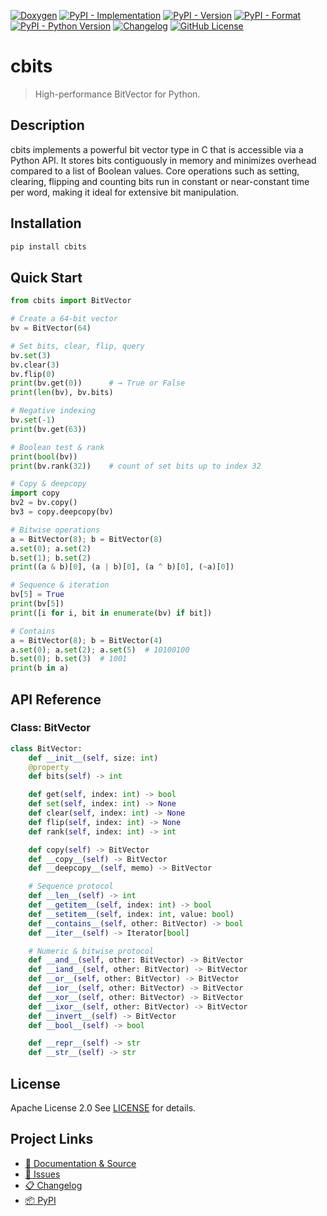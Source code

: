 [![Doxygen](https://img.shields.io/badge/docs-doxygen-2c4aa8.svg?logo=doxygen)](https://lambdaphoenix.github.io/cbits/)
[![PyPI - Implementation](https://img.shields.io/pypi/implementation/cbits.svg)](https://pypi.org/project/cbits/)
[![PyPI - Version](https://img.shields.io/pypi/v/cbits.svg)](https://pypi.org/project/cbits/)
[![PyPI - Format](https://img.shields.io/pypi/format/cbits.svg)](https://pypi.org/project/cbits/#files)
[![PyPI - Python Version](https://img.shields.io/pypi/pyversions/cbits.svg)](https://pypi.org/project/cbits/)
[![Changelog](https://img.shields.io/badge/CHANGELOG-md-blue.svg)](https://github.com/lambdaphoenix/cbits/blob/main/CHANGELOG.md)
[![GitHub License](https://img.shields.io/github/license/lambdaphoenix/cbits.svg)](https://github.com/lambdaphoenix/cbits/blob/main/LICENSE)

# cbits

> High-performance BitVector for Python.


## Description
cbits implements a powerful bit vector type in C that is accessible via a Python API. It stores bits contiguously in memory and minimizes overhead compared to a list of Boolean values. Core operations such as setting, clearing, flipping and counting bits run in constant or near-constant time per word, making it ideal for extensive bit manipulation.


## Installation

```bash
pip install cbits
```

## Quick Start
```python
from cbits import BitVector

# Create a 64-bit vector
bv = BitVector(64)

# Set bits, clear, flip, query
bv.set(3)
bv.clear(3)
bv.flip(0)
print(bv.get(0))      # → True or False
print(len(bv), bv.bits)

# Negative indexing
bv.set(-1)
print(bv.get(63))

# Boolean test & rank
print(bool(bv))
print(bv.rank(32))    # count of set bits up to index 32

# Copy & deepcopy
import copy
bv2 = bv.copy()
bv3 = copy.deepcopy(bv)

# Bitwise operations
a = BitVector(8); b = BitVector(8)
a.set(0); a.set(2)
b.set(1); b.set(2)
print((a & b)[0], (a | b)[0], (a ^ b)[0], (~a)[0])

# Sequence & iteration
bv[5] = True
print(bv[5])
print([i for i, bit in enumerate(bv) if bit])

# Contains
a = BitVector(8); b = BitVector(4)
a.set(0); a.set(2); a.set(5)  # 10100100
b.set(0); b.set(3)  # 1001
print(b in a)
```

## API Reference
### Class: BitVector
```python
class BitVector:
    def __init__(self, size: int)
    @property
    def bits(self) -> int

    def get(self, index: int) -> bool
    def set(self, index: int) -> None
    def clear(self, index: int) -> None
    def flip(self, index: int) -> None
    def rank(self, index: int) -> int

    def copy(self) -> BitVector
    def __copy__(self) -> BitVector
    def __deepcopy__(self, memo) -> BitVector

    # Sequence protocol
    def __len__(self) -> int
    def __getitem__(self, index: int) -> bool
    def __setitem__(self, index: int, value: bool)
    def __contains__(self, other: BitVector) -> bool
    def __iter__(self) -> Iterator[bool]

    # Numeric & bitwise protocol
    def __and__(self, other: BitVector) -> BitVector
    def __iand__(self, other: BitVector) -> BitVector
    def __or__(self, other: BitVector) -> BitVector
    def __ior__(self, other: BitVector) -> BitVector
    def __xor__(self, other: BitVector) -> BitVector
    def __ixor__(self, other: BitVector) -> BitVector
    def __invert__(self) -> BitVector
    def __bool__(self) -> bool

    def __repr__(self) -> str
    def __str__(self) -> str
```

## License
Apache License 2.0 See [LICENSE](https://github.com/lambdaphoenix/cbits/blob/main/LICENSE) for details.

## Project Links
- [📖 Documentation & Source](https://github.com/lambdaphoenix/cbits)
- [🐛 Issues](https://github.com/lambdaphoenix/cbits/issues)
- [📋 Changelog](https://github.com/lambdaphoenix/cbits/blob/main/CHANGELOG.md)
- [📦 PyPI](https://pypi.org/project/cbits/)
